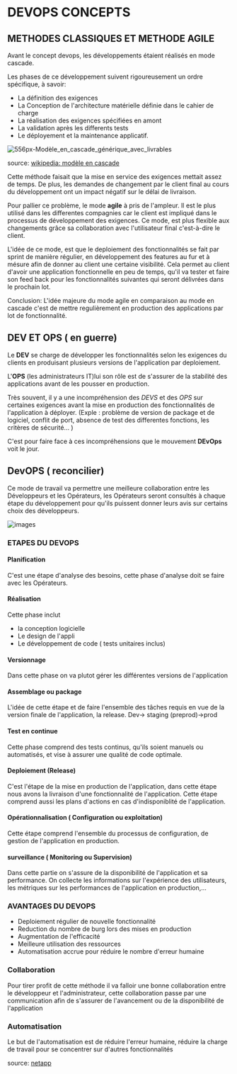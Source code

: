 # DEVOPS CONCEPTS

## METHODES CLASSIQUES ET METHODE AGILE

Avant le concept devops, les développements étaient réalisés en mode cascade.

Les phases de ce développement suivent rigoureusement un ordre spécifique, à savoir:
- La définition des exigences
- La Conception de l'architecture matérielle définie dans le cahier de charge
- La réalisation des exigences spécifiées en amont
- La validation après les differents tests  
- Le déployement et la maintenance applicatif.


![556px-Modèle_en_cascade_générique_avec_livrables](https://user-images.githubusercontent.com/48319188/114306813-59cd2a80-9add-11eb-8e6b-934221322756.png)

source:  [wikipedia: modèle en cascade](https://www.google.com/url?sa=i&url=https%3A%2F%2Ffr.wikipedia.org%2Fwiki%2FMod%25C3%25A8le_en_cascade&psig=AOvVaw1O0CEeTdwCPtRHgVGOU1rd&ust=1618237479392000&source=images&cd=vfe&ved=2ahUKEwjj6Z7CsvbvAhXHAGMBHd_6DRMQr4kDegUIARDJAQ)

Cette méthode faisait que la mise en service des exigences mettait assez de temps. De plus, les demandes de changement par le client final au cours du développement ont un impact négatif sur le délai de livraison. 

Pour pallier ce problème, le mode **agile** à pris de l'ampleur. Il est le plus utilisé dans les differentes compagnies car le client est impliqué dans le processus de développement des exigences. Ce mode, est plus flexible aux changements grâce sa collaboration avec l'utilisateur final c'est-à-dire le client.

L'idée de ce mode, est que le deploiement des fonctionnalités se fait par sprint de manière régulier, en développement des features au fur et à mésure afin de donner au client une certaine visibilité. Cela permet au client d'avoir une application fonctionnelle en peu de temps, qu'il va tester et faire son feed back pour les fonctionnalités suivantes qui seront délivrées dans le prochain lot.

Conclusion: L'idée majeure du mode agile en comparaison au mode en cascade c'est de mettre regulièrement en production des applications par lot de fonctionnalité.

## DEV ET OPS ( en guerre)

Le **DEV** se charge de développer les fonctionnalités selon les exigences du clients en produisant plusieurs versions de l'application par deploiement.

L'**OPS** (les administrateurs IT)lui son rôle est de s'assurer de la stabilité des applications avant de les pousser en production.

Très souvent, il y a une incompréhension des _DEVS_ et des _OPS_ sur certaines exigences avant la mise en production des fonctionnalités de l'application à déployer.
(Exple : problème de version de package et de logiciel, conflit de port, absence de test des differentes fonctions, les critères de sécurité... )

C'est pour faire face à ces incompréhensions que le mouvement **DEvOps** voit le jour.

## DevOPS ( reconcilier)

Ce mode de travail va permettre une meilleure collaboration entre les Développeurs et les Opérateurs, les Opérateurs seront consultés à chaque étape du développement pour qu'ils puissent donner leurs avis sur certains choix des développeurs.

![images](https://user-images.githubusercontent.com/48319188/114310981-2abeb500-9aed-11eb-826d-99daa35aa4ac.png)

###  ETAPES DU DEVOPS

#### Planification

C'est une étape d'analyse des besoins, cette phase d'analyse doit se faire avec les Opérateurs. 

#### Réalisation 
Cette phase inclut 
- la conception logicielle
- Le design de l'appli
- Le développement de code ( tests unitaires inclus)

#### Versionnage
Dans cette phase on va plutot gérer les différentes versions de l'application

#### Assemblage ou package

L'idée de cette étape et de faire l'ensemble des tâches requis en vue de la version finale de l'application, la release.
Dev-> staging (preprod)->prod


#### Test en continue
Cette phase comprend des tests continus, qu'ils soient manuels ou automatisés, et vise à assurer une qualité de code optimale.

#### Deploiement (Release)

C'est l'étape de la mise en production de l'application, dans cette étape nous avons la livraison d'une fonctionnalité de l'application.
Cette étape comprend aussi les plans d'actions en cas d'indisponiblité de l'application.

#### Opérationnalisation ( Configuration ou exploitation)

Cette étape comprend l'ensemble du processus de configuration, de gestion de l'application en production.

#### surveillance ( Monitoring ou Supervision)

Dans cette partie on s'assure de la disponibilité de l'application et sa performance. On collecte les informations sur l'expérience des utilisateurs, les métriques sur les performances de l'application en production,...

### AVANTAGES DU DEVOPS

- Deploiement régulier de nouvelle fonctionnalité
- Reduction du nombre de burg lors des mises en production
- Augmentation de l'efficacité
- Meilleure utilisation des ressources
- Automatisation accrue pour réduire le nombre d'erreur humaine

### Collaboration

Pour tirer profit de cette méthode il va falloir une bonne collaboration entre le développeur et l'administrateur, cette collaboration passe par une communication afin de s'assurer de l'avancement ou de la disponibilité de l'application

### Automatisation

Le but de l'automatisation est de réduire l'erreur humaine, réduire la charge de travail pour se concentrer sur d'autres fonctionnalités


source: [netapp](https://www.netapp.com/fr/devops-solutions/what-is-devops/)
